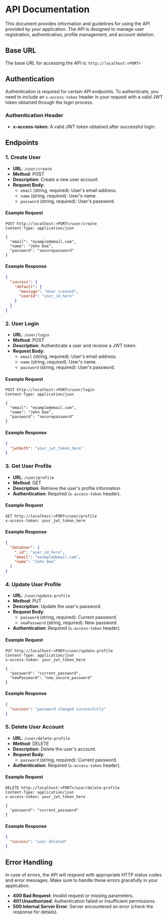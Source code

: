 # API Documentation

This document provides information and guidelines for using the API provided by your application. The API is designed to manage user registration, authentication, profile management, and account deletion.

## Base URL

The base URL for accessing the API is: `http://localhost:<PORT>`

## Authentication

Authentication is required for certain API endpoints. To authenticate, you need to include an `x-access-token` header in your request with a valid JWT token obtained through the login process.

### Authentication Header

- **x-access-token**: A valid JWT token obtained after successful login.

## Endpoints

### 1. Create User

- **URL**: `/user/create`
- **Method**: POST
- **Description**: Create a new user account.
- **Request Body**:
  - `email` (string, required): User's email address.
  - `name` (string, required): User's name.
  - `password` (string, required): User's password.

#### Example Request

```http
POST http://localhost:<PORT>/user/create
Content-Type: application/json

{
  "email": "example@email.com",
  "name": "John Doe",
  "password": "securepassword"
}
```

#### Example Response

```json
{
  "success": {
    "default": {
      "message": "User created",
      "userId": "user_id_here"
    }
  }
}
```

### 2. User Login

- **URL**: `/user/login`
- **Method**: POST
- **Description**: Authenticate a user and receive a JWT token.
- **Request Body**:
  - `email` (string, required): User's email address.
  - `name` (string, required): User's name.
  - `password` (string, required): User's password.

#### Example Request

```http
POST http://localhost:<PORT>/user/login
Content-Type: application/json

{
  "email": "example@email.com",
  "name": "John Doe",
  "password": "securepassword"
}
```

#### Example Response

```json
{
  "jwtAuth": "your_jwt_token_here"
}
```

### 3. Get User Profile

- **URL**: `/user/profile`
- **Method**: GET
- **Description**: Retrieve the user's profile information.
- **Authentication**: Required (`x-access-token` header).

#### Example Request

```http
GET http://localhost:<PORT>/user/profile
x-access-token: your_jwt_token_here
```

#### Example Response

```json
{
  "dataUser": {
    "_id": "user_id_here",
    "email": "example@email.com",
    "name": "John Doe"
  }
}
```

### 4. Update User Profile

- **URL**: `/user/update-profile`
- **Method**: PUT
- **Description**: Update the user's password.
- **Request Body**:
  - `password` (string, required): Current password.
  - `newPassword` (string, required): New password.
- **Authentication**: Required (`x-access-token` header).

#### Example Request

```http
PUT http://localhost:<PORT>/user/update-profile
Content-Type: application/json
x-access-token: your_jwt_token_here

{
  "password": "current_password",
  "newPassword": "new_secure_password"
}
```

#### Example Response

```json
{
  "success": "password changed successfully"
}
```

### 5. Delete User Account

- **URL**: `/user/delete-profile`
- **Method**: DELETE
- **Description**: Delete the user's account.
- **Request Body**:
  - `password` (string, required): Current password.
- **Authentication**: Required (`x-access-token` header).

#### Example Request

```http
DELETE http://localhost:<PORT>/user/delete-profile
Content-Type: application/json
x-access-token: your_jwt_token_here

{
  "password": "current_password"
}
```

#### Example Response

```json
{
  "success": "user deleted"
}
```

## Error Handling

In case of errors, the API will respond with appropriate HTTP status codes and error messages. Make sure to handle these errors gracefully in your application.

- **400 Bad Request**: Invalid request or missing parameters.
- **401 Unauthorized**: Authentication failed or insufficient permissions.
- **500 Internal Server Error**: Server encountered an error (check the response for details).
